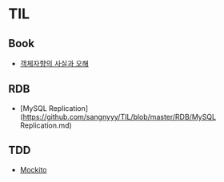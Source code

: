 # TIL

## Book
* [객체자향의 사실과 오해](https://github.com/sangnyyy/TIL/blob/master/Book/https://github.com/sangnyyy/TIL/blob/master/Book/%EA%B0%9D%EC%B2%B4%EC%A7%80%ED%96%A5%EC%9D%98%20%EC%82%AC%EC%8B%A4%EA%B3%BC%20%EC%98%A4%ED%95%B4.md)

## RDB
* [MySQL Replication](https://github.com/sangnyyy/TIL/blob/master/RDB/MySQL Replication.md)

## TDD
* [Mockito](https://github.com/sangnyyy/TIL/blob/master/TDD/Mockito.md)
